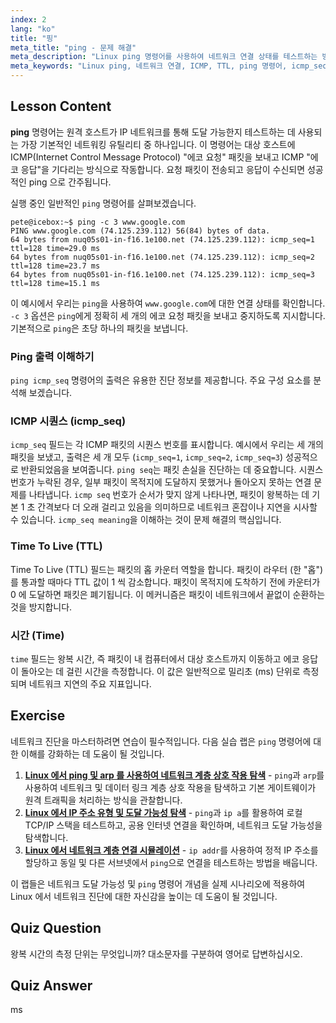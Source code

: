 ```yaml
---
index: 2
lang: "ko"
title: "핑"
meta_title: "ping - 문제 해결"
meta_description: "Linux ping 명령어를 사용하여 네트워크 연결 상태를 테스트하는 방법을 알아보세요. 이 가이드는 icmp_seq, TTL 및 왕복 시간 (roundtrip time) 을 포함한 ping 출력 해석 방법을 설명합니다. 네트워크 문제를 진단하기 위해 ping 시퀀스를 이해하는 방법을 알아보세요."
meta_keywords: "Linux ping, 네트워크 연결, ICMP, TTL, ping 명령어, icmp_seq, ping 시퀀스, icmp seq, icmp_seq 의미, ping icmp_seq, Linux 네트워킹"
---
```


## Lesson Content

**ping** 명령어는 원격 호스트가 IP 네트워크를 통해 도달 가능한지 테스트하는 데 사용되는 가장 기본적인 네트워킹 유틸리티 중 하나입니다. 이 명령어는 대상 호스트에 ICMP(Internet Control Message Protocol) "에코 요청" 패킷을 보내고 ICMP "에코 응답"을 기다리는 방식으로 작동합니다. 요청 패킷이 전송되고 응답이 수신되면 성공적인 ping 으로 간주됩니다.

실행 중인 일반적인 `ping` 명령어를 살펴보겠습니다.

```plaintext
pete@icebox:~$ ping -c 3 www.google.com
PING www.google.com (74.125.239.112) 56(84) bytes of data.
64 bytes from nuq05s01-in-f16.1e100.net (74.125.239.112): icmp_seq=1 ttl=128 time=29.0 ms
64 bytes from nuq05s01-in-f16.1e100.net (74.125.239.112): icmp_seq=2 ttl=128 time=23.7 ms
64 bytes from nuq05s01-in-f16.1e100.net (74.125.239.112): icmp_seq=3 ttl=128 time=15.1 ms
```

이 예시에서 우리는 `ping`을 사용하여 `www.google.com`에 대한 연결 상태를 확인합니다. `-c 3` 옵션은 `ping`에게 정확히 세 개의 에코 요청 패킷을 보내고 중지하도록 지시합니다. 기본적으로 `ping`은 초당 하나의 패킷을 보냅니다.

### Ping 출력 이해하기

`ping icmp_seq` 명령어의 출력은 유용한 진단 정보를 제공합니다. 주요 구성 요소를 분석해 보겠습니다.

### ICMP 시퀀스 (icmp_seq)

`icmp_seq` 필드는 각 ICMP 패킷의 시퀀스 번호를 표시합니다. 예시에서 우리는 세 개의 패킷을 보냈고, 출력은 세 개 모두 (`icmp_seq=1`, `icmp_seq=2`, `icmp_seq=3`) 성공적으로 반환되었음을 보여줍니다. `ping seq`는 패킷 손실을 진단하는 데 중요합니다. 시퀀스 번호가 누락된 경우, 일부 패킷이 목적지에 도달하지 못했거나 돌아오지 못하는 연결 문제를 나타냅니다. `icmp seq` 번호가 순서가 맞지 않게 나타나면, 패킷이 왕복하는 데 기본 1 초 간격보다 더 오래 걸리고 있음을 의미하므로 네트워크 혼잡이나 지연을 시사할 수 있습니다. `icmp_seq meaning`을 이해하는 것이 문제 해결의 핵심입니다.

### Time To Live (TTL)

Time To Live (TTL) 필드는 패킷의 홉 카운터 역할을 합니다. 패킷이 라우터 (한 "홉") 를 통과할 때마다 TTL 값이 1 씩 감소합니다. 패킷이 목적지에 도착하기 전에 카운터가 0 에 도달하면 패킷은 폐기됩니다. 이 메커니즘은 패킷이 네트워크에서 끝없이 순환하는 것을 방지합니다.

### 시간 (Time)

`time` 필드는 왕복 시간, 즉 패킷이 내 컴퓨터에서 대상 호스트까지 이동하고 에코 응답이 돌아오는 데 걸린 시간을 측정합니다. 이 값은 일반적으로 밀리초 (ms) 단위로 측정되며 네트워크 지연의 주요 지표입니다.

## Exercise

네트워크 진단을 마스터하려면 연습이 필수적입니다. 다음 실습 랩은 `ping` 명령어에 대한 이해를 강화하는 데 도움이 될 것입니다.

1.  **[Linux 에서 ping 및 arp 를 사용하여 네트워크 계층 상호 작용 탐색](https://labex.io/ko/labs/comptia-explore-network-layer-interaction-with-ping-and-arp-in-linux-592746)** - `ping`과 `arp`를 사용하여 네트워크 및 데이터 링크 계층 상호 작용을 탐색하고 기본 게이트웨이가 원격 트래픽을 처리하는 방식을 관찰합니다.
2.  **[Linux 에서 IP 주소 유형 및 도달 가능성 탐색](https://labex.io/ko/labs/comptia-explore-ip-address-types-and-reachability-in-linux-592780)** - `ping`과 `ip a`를 활용하여 로컬 TCP/IP 스택을 테스트하고, 공용 인터넷 연결을 확인하며, 네트워크 도달 가능성을 탐색합니다.
3.  **[Linux 에서 네트워크 계층 연결 시뮬레이션](https://labex.io/ko/labs/comptia-simulate-network-layer-connectivity-in-linux-592752)** - `ip addr`를 사용하여 정적 IP 주소를 할당하고 동일 및 다른 서브넷에서 `ping`으로 연결을 테스트하는 방법을 배웁니다.

이 랩들은 네트워크 도달 가능성 및 `ping` 명령어 개념을 실제 시나리오에 적용하여 Linux 에서 네트워크 진단에 대한 자신감을 높이는 데 도움이 될 것입니다.

## Quiz Question

왕복 시간의 측정 단위는 무엇입니까? 대소문자를 구분하여 영어로 답변하십시오.

## Quiz Answer

ms
